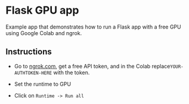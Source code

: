 # Flask GPU app

Example app that demonstrates how to run a Flask app with a free GPU using Google Colab and ngrok.


## Instructions

- Go to [ngrok.com](ngrok.com), get a free API token, and in the Colab replace`YOUR-AUTHTOKEN-HERE` with the token.

- Set the runtime to GPU

- Click on `Runtime -> Run all`